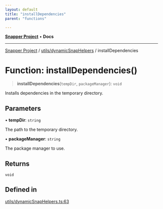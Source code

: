 ```yaml
---
layout: default
title: "installDependencies"
parent: "functions"

---
```

[**Snapper Project**](../../../README.md) • **Docs**

***

[Snapper Project](../../../README.md) / [utils/dynamicSnapHelpers](../README.md) / installDependencies

# Function: installDependencies()

> **installDependencies**(`tempDir`, `packageManager`): `void`

Installs dependencies in the temporary directory.

## Parameters

• **tempDir**: `string`

The path to the temporary directory.

• **packageManager**: `string`

The package manager to use.

## Returns

`void`

## Defined in

[utils/dynamicSnapHelpers.ts:63](https://github.com/asifqatar/Snapper/blob/cfd7a260bee159bf16963ac0f765d267e9b98d84/utils/dynamicSnapHelpers.ts#L63)
